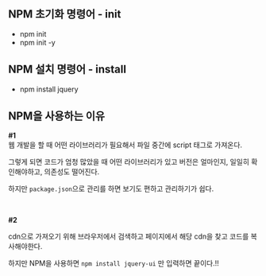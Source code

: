 ## NPM 초기화 명령어 - init

- npm init
- npm init -y 


## NPM 설치 명령어 - install

- npm install jquery

## NPM을 사용하는 이유

__#1__ <br/>
웹 개발을 할 때 어떤 라이브러리가 필요해서 
파일 중간에 script 태그로 가져온다. <br/>

그렇게 되면 코드가 엄청 많았을 때 어떤 라이브러리가 있고 버전은 얼마인지,
일일히 확인해야하고, 의존성도 떨어진다. <br/>

하지만 `package.json`으로 관리를 하면 보기도 편하고 관리하기가 쉽다.

<br/>

 __#2__

cdn으로 가져오기 위해 브라우저에서 검색하고 페이지에서 해당 cdn을 찾고 
코드를 복사해야한다. <br/>

하지만 NPM을 사용하면 `npm install jquery-ui` 만 입력하면 끝이다.!!
<br/>

